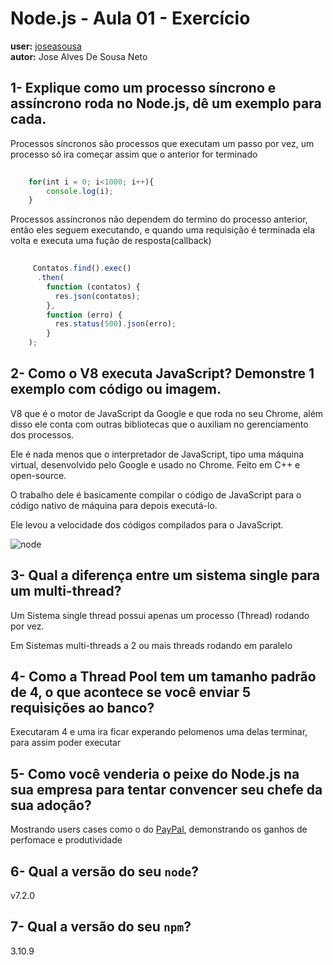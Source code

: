 # Node.js - Aula 01 - Exercício

**user:** [joseasousa](https://github.com/joseasousa/)  
**autor:** Jose Alves De Sousa Neto

## 1- Explique como um processo síncrono e assíncrono roda no Node.js, dê um exemplo para cada.

Processos síncronos são processos que executam um passo por vez, um processo só ira começar assim que o anterior for terminado

```js
    
    for(int i = 0; i<1000; i++){
        console.log(i);
    }
```   

Processos assíncronos não dependem do termino do processo anterior, então eles seguem executando, e quando
 uma requisição é terminada ela volta e executa uma fução de resposta(callback)
```js
    
     Contatos.find().exec()
      .then(
        function (contatos) {
          res.json(contatos);
        },
        function (erro) {          
          res.status(500).json(erro);
        }
    );
```  

## 2- Como o V8 executa JavaScript? Demonstre 1 exemplo com código ou imagem.


V8 que é o motor de JavaScript da Google e que roda no seu Chrome, além disso ele conta
 com outras bibliotecas que o auxiliam no gerenciamento dos processos.
 
 Ele é nada menos que o interpretador de JavaScript, tipo uma máquina virtual,
 desenvolvido pelo Google e usado no Chrome. Feito em C++ e open-source.

O trabalho dele é basicamente compilar o código de JavaScript para o código nativo de 
máquina para depois executá-lo. 

Ele levou a velocidade dos códigos compilados para o JavaScript.

 ![node](https://pbs.twimg.com/media/Bt5ywJrIEAAKJQt.jpg)
 

## 3- Qual a diferença entre um sistema single para um multi-thread?

Um Sistema single thread possui apenas um processo (Thread) rodando por vez.

Em Sistemas multi-threads a 2 ou mais threads rodando em paralelo  

## 4- Como a Thread Pool tem um tamanho padrão de 4, o que acontece se você enviar 5 requisições ao banco?

Executaram 4 e uma ira ficar experando pelomenos uma delas terminar, para assim poder executar

## 5- Como você venderia o peixe do Node.js na sua empresa para tentar convencer seu chefe da sua adoção?

Mostrando users cases como o do [PayPal](https://www.paypal-engineering.com/2013/11/22/node-js-at-paypal/), demonstrando os ganhos de perfomace e produtividade 

## 6- Qual a versão do seu `node`?
v7.2.0
## 7- Qual a versão do seu `npm`?
3.10.9

